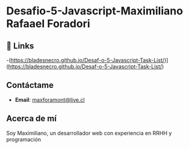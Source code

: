 # Desafio-5-Javascript-Maximiliano Rafaael Foradori

## 🔗 Links
-(https://bladesnecro.github.io/Desaf-o-5-Javascript-Task-List/)](https://bladesnecro.github.io/Desaf-o-5-Javascript-Task-List/)

## Contáctame
- **Email**: [maxforamont@live.cl](maxforamont@live.cl)

## Acerca de mí
Soy Maximiliano, un desarrollador web con experiencia en RRHH y programación
